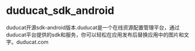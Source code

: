 duducat_sdk_android
===================

duducat开源sdk-android版本.duducat是一个在线资源配置管理平台，通过duducat平台提供的sdk和服务，你可以轻松在应用发布后替换应用中的图片和文字。duducat.com
